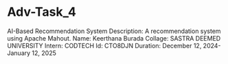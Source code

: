 # Adv-Task_4
AI-Based Recommendation System
Description: A recommendation system using Apache Mahout.
Name: Keerthana Burada Collage: SASTRA DEEMED UNIVERSITY Intern: CODTECH Id: CTO8DJN Duration: December 12, 2024- January 12, 2025
